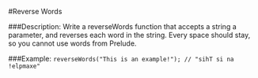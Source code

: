 #Reverse Words

###Description:
Write a reverseWords function that accepts a string a parameter, and reverses each word in the string. Every space should stay, so you cannot use words from Prelude.

###Example:
`reverseWords("This is an example!"); // "sihT si na !elpmaxe"`
